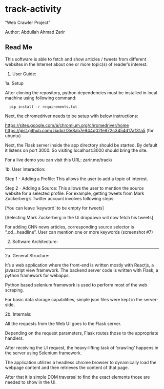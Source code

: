 # track-activity

“Web Crawler Project”

Author: Abdullah Ahmad Zarir


Read Me
------------
This software is able to fetch and show articles / tweets from different websites in the Internet about one or more topic(s) of reader’s interest.

1. User Guide:

1a. Setup

After cloning the repository, python dependencies must be installed in local machine using following command:

      pip install -r requirements.txt

Next, the chromedriver needs to be setup with below instructions:

https://sites.google.com/a/chromium.org/chromedriver/home 
https://gist.github.com/ziadoz/3e8ab7e944d02fe872c3454d17af31a5 (for ubuntu)

Next, the Flask server inside the app directory should be started. By default it listens on port 3000. So visiting localhost:3000 should bring the site.

For a live demo you can visit this URL: zarir.me/track/


1b. User Interaction:

Step 1 -  Adding a Profile: This allows the user to add a topic of interest.








Step 2 - Adding a Source: This allows the user to mention the source website for a selected profile. For example, getting tweets from Mark Zuckerberg’s Twitter account involves following steps:



  






[You can leave ‘keyword’ to be empty for tweets]



[Selecting Mark Zuckerberg in the UI dropdown will now fetch his tweets]



For adding CNN news articles, corresponding source selector is “.cd__headline”. User can mention one or more keywords (screenshot #7)



2. Software Architecture:
----------------------------------

2a. General Structure:

It’s a web application where the front-end is written mostly with Reactjs, a javascript view framework. The backend server code is written with Flask, a python framework for webapps. 

Python based selenium framework is used to perform most of the web scraping.

For basic data storage capabilities, simple json files were kept in the server-side.


2b. Internals:

All the requests from the Web UI goes to the Flask server.

Depending on the request parameters, Flask routes those to the appropriate handlers. 

After receiving the UI request, the heavy-lifting task of ‘crawling’ happens in the server using Selenium framework. 

The application utilizes a headless chrome browser to dynamically load the webpage content and then retrieves the content of that page. 

After that it is simple DOM traversal to find the exact elements those are needed to show in the UI.  

